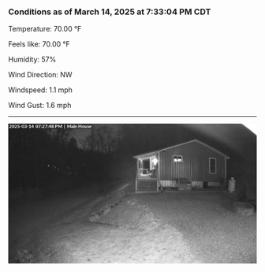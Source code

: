 ### Conditions as of March 14, 2025 at 7:33:04 PM CDT 

Temperature: 70.00 &deg;F

Feels like: 70.00 &deg;F

Humidity: 57%

Wind Direction: NW

Windspeed: 1.1 mph

Wind Gust: 1.6 mph

---

<img src="./images/latest.jpeg"/>

